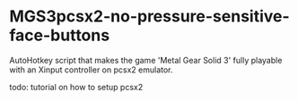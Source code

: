# MGS3pcsx2-no-pressure-sensitive-face-buttons
AutoHotkey script that makes the game 'Metal Gear Solid 3' fully playable with an Xinput controller on pcsx2 emulator.

todo: tutorial on how to setup pcsx2